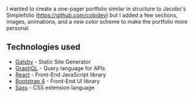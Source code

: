 I wanted to create a one-pager portfolio similar in structure to Jacobo's Simplefolio (https://github.com/cobidev) but I added a few sections, images, animations, and a new color scheme to make the portfolio more personal.

## Technologies used

- [Gatsby](https://www.gatsbyjs.org/) - Static Site Generator
- [GraphQL](https://graphql.org/) - Query language for APIs
- [React](https://es.reactjs.org/) - Front-End JavaScript library
- [Bootstrap 4](https://getbootstrap.com/docs/4.3/getting-started/introduction/) - Front-End UI library
- [Sass](https://sass-lang.com/documentation) - CSS extension language
